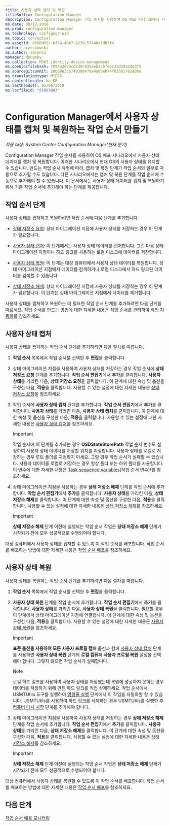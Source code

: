 ```yaml
---
title: 사용자 상태 캡처 및 복원
titleSuffix: Configuration Manager
description: Configuration Manager 작업 순서를 사용하여 OS 배포 시나리오에서 사용자 상태 데이터를 캡처 및 복원합니다.
ms.date: 08/17/2018
ms.prod: configuration-manager
ms.technology: configmgr-osd
ms.topic: conceptual
ms.assetid: d566d85c-bf7a-40e7-8239-57640a1db5f4
author: aczechowski
ms.author: aaroncz
manager: dougeby
ms.collection: M365-identity-device-management
ms.openlocfilehash: 709442083cd2d9c935aeb2c5fe6c2ad30a2dddf5
ms.sourcegitcommit: 2db6863c6740380478a4a8beb74f03b8178280ba
ms.translationtype: MTE75
ms.contentlocale: ko-KR
ms.lasthandoff: 05/06/2019
ms.locfileid: "65083043"
---
```

# <a name="create-a-task-sequence-to-capture-and-restore-user-state-in-configuration-manager"></a>Configuration Manager에서 사용자 상태를 캡처 및 복원하는 작업 순서 만들기

 *적용 대상: System Center Configuration Manager(현재 분기)*

 Configuration Manager 작업 순서를 사용하여 OS 배포 시나리오에서 사용자 상태 데이터를 캡처 및 복원합니다. 이러한 시나리오에서 현재 OS의 사용자 상태를 유지할 수 있습니다. 만드는 작업 순서 유형에 따라, 캡처 및 복원 단계가 작업 순서의 일부로 자동으로 추가될 수도 있습니다. 다른 시나리오에서는 캡처 및 복원 단계를 작업 순서에 수동으로 추가해야 할 수 있습니다. 이 문서에서는 사용자 상태 데이터를 캡처 및 복원하기 위해 기존 작업 순서에 추가해야 하는 단계를 제공합니다.  



## <a name="task-sequence-steps"></a>작업 순서 단계  

 사용자 상태를 캡처하고 복원하려면 작업 순서에 다음 단계를 추가합니다.  

 - [상태 저장소 요청](/sccm/osd/understand/task-sequence-steps#BKMK_RequestStateStore): 상태 마이그레이션 지점에 사용자 상태를 저장하는 경우 이 단계가 필요합니다.  

- [사용자 상태 캡처](/sccm/osd/understand/task-sequence-steps#BKMK_CaptureUserState): 이 단계에서는 사용자 상태 데이터를 캡처합니다. 그런 다음 상태 마이그레이션 지점이나 하드 링크를 사용하는 로컬 디스크에 데이터를 저장합니다.  

- [사용자 상태 복원](/sccm/osd/understand/task-sequence-steps#BKMK_RestoreUserState): 이 단계는 대상 컴퓨터에서 사용자 상태 데이터를 복원합니다. 상태 마이그레이션 지점에서 데이터를 검색하거나 로컬 디스크에서 하드 링크된 데이터를 검색할 수 있습니다.  

- [상태 저장소 해제](/sccm/osd/understand/task-sequence-steps#BKMK_ReleaseStateStore): 상태 마이그레이션 지점에 사용자 상태를 저장하는 경우 이 단계가 필요합니다. 이 단계는 상태 마이그레이션 지점에서 데이터를 제거합니다.  


 사용자 상태를 캡처하고 복원하는 데 필요한 작업 순서 단계를 추가하려면 다음 단계를 따르세요. 작업 순서를 만드는 방법에 대한 자세한 내용은 [작업 순서를 관리하여 작업 자동화](/sccm/osd/deploy-use/manage-task-sequences-to-automate-tasks)를 참조하세요.  



## <a name="capture-the-user-state"></a>사용자 상태 캡처  

 사용자 상태를 캡처하는 작업 순서 단계를 추가하려면 다음 절차를 따릅니다.

1.  **작업 순서** 목록에서 작업 순서를 선택한 후 **편집**을 클릭합니다.  

2.  상태 마이그레이션 지점을 사용하여 사용자 상태를 저장하는 경우 작업 순서에 **상태 저장소 요청** 단계를 추가합니다. **작업 순서 편집기**에서 **추가**를 클릭합니다. **사용자 상태**를 가리킨 다음, **상태 저장소 요청**을 클릭합니다. 이 단계에 대한 속성 및 옵션을 구성한 다음, **적용**을 클릭합니다. 사용할 수 있는 설정에 대한 자세한 내용은 [상태 저장소 요청](/sccm/osd/understand/task-sequence-steps#BKMK_RequestStateStore)을 참조하세요.  

3.  작업 순서에 **사용자 상태 캡처** 단계를 추가합니다. **작업 순서 편집기**에서 **추가**를 클릭합니다. **사용자 상태**를 가리킨 다음, **사용자 상태 캡처**를 클릭합니다. 이 단계에 대한 속성 및 옵션을 구성한 다음, **적용**을 클릭합니다. 사용할 수 있는 설정에 대한 자세한 내용은 [사용자 상태 캡처](/sccm/osd/understand/task-sequence-steps#BKMK_CaptureUserState)를 참조하세요.  

    > [!IMPORTANT]  
    >  작업 순서에 이 단계를 추가하는 경우 **OSDStateStorePath** 작업 순서 변수도 설정하여 사용자 상태 데이터를 저장할 위치를 지정합니다. 사용자 상태를 로컬로 저장하는 경우 루트 폴더를 지정하지 마세요. 그럴 경우 작업 순서가 실패할 수 있습니다. 사용자 데이터를 로컬로 저장하는 경우 항상 폴더 또는 하위 폴더를 사용합니다. 이 변수에 대한 자세한 내용은 [Task sequence variables](/sccm/osd/understand/task-sequence-variables#OSDStateStorePath)\(작업 순서 변수)\를 참조하세요.  

4.  상태 마이그레이션 지점을 사용하는 경우 **상태 저장소 해제** 단계를 작업 순서에 추가합니다. **작업 순서 편집기**에서 **추가**를 클릭합니다. **사용자 상태**를 가리킨 다음, **상태 저장소 해제**를 클릭합니다. 이 단계에 대한 속성 및 옵션을 구성한 다음, **적용**을 클릭합니다. 사용할 수 있는 설정에 대한 자세한 내용은 [상태 저장소 해제](/sccm/osd/understand/task-sequence-steps#BKMK_ReleaseStateStore)를 참조하세요.  

    > [!IMPORTANT]  
    >  **상태 저장소 해제** 단계 이전에 실행되는 작업 순서 작업은 **상태 저장소 해제** 단계가 시작되기 전에 모두 성공적으로 수행되어야 합니다.  


 대상 컴퓨터에서 사용자 상태를 캡처할 수 있도록 이 작업 순서를 배포합니다. 작업 순서를 배포하는 방법에 대한 자세한 내용은 [작업 순서 배포](/sccm/osd/deploy-use/deploy-a-task-sequence)를 참조하세요.  



## <a name="restore-the-user-state"></a>사용자 상태 복원  

 사용자 상태를 복원하는 작업 순서 단계를 추가하려면 다음 절차를 따릅니다.

1. **작업 순서** 목록에서 작업 순서를 선택한 후 **편집**을 클릭합니다.  

2. **사용자 상태 복원** 단계를 작업 순서에 추가합니다. **작업 순서 편집기**에서 **추가**를 클릭합니다. **사용자 상태**를 가리킨 다음, **사용자 상태 복원**을 클릭합니다. 필요할 경우 이 단계에서 상태 마이그레이션 지점에 연결됩니다. 이 단계에 대한 속성 및 옵션을 구성한 다음, **적용**을 클릭합니다. 사용할 수 있는 설정에 대한 자세한 내용은 [사용자 상태 복원](/sccm/osd/understand/task-sequence-steps#BKMK_RestoreUserState)을 참조하세요.  

   > [!Important]  
   >  **표준 옵션을 사용하여 모든 사용자 프로필 캡처** 옵션과 함께 [사용자 상태 캡처](/sccm/osd/understand/task-sequence-steps#BKMK_CaptureUserState) 단계를 사용하면 **사용자 상태 복원** 단계의 **로컬 컴퓨터 사용자 프로필 복원** 설정을 선택해야 합니다. 그렇지 않으면 작업 순서가 실패합니다.  

   > [!Note]  
   > 로컬 하드 링크를 사용하여 사용자 상태를 저장했는데 복원에 성공하지 못하는 경우 데이터를 저장하기 위해 만든 하드 링크를 직접 삭제하세요. 작업 순서에서 USMTUtils 도구를 실행하여 [명령줄 실행](/sccm/osd/understand/task-sequence-steps#BKMK_RunCommandLine) 단계에서 이 작업을 자동화할 할 수 있습니다. USMTUtils를 사용하여 하드 링크를 삭제하는 경우 USMTUtils를 실행한 후 [컴퓨터 다시 시작](/sccm/osd/understand/task-sequence-steps#BKMK_RestartComputer) 단계를 추가해야 합니다.  

3. 상태 마이그레이션 지점을 사용하여 사용자 상태를 저장하는 경우 **상태 저장소 해제** 단계를 작업 순서에 추가합니다. **작업 순서 편집기**에서 **추가**를 클릭합니다. **사용자 상태**를 가리킨 다음, **상태 저장소 해제**를 클릭합니다. 이 단계에 대한 속성 및 옵션을 구성한 다음, **적용**을 클릭합니다. 사용할 수 있는 설정에 대한 자세한 내용은 [상태 저장소 해제](/sccm/osd/understand/task-sequence-steps#BKMK_ReleaseStateStore)를 참조하세요.  

   > [!IMPORTANT]  
   >  **상태 저장소 해제** 단계 이전에 실행되는 작업 순서 작업은 **상태 저장소 해제** 단계가 시작되기 전에 모두 성공적으로 수행되어야 합니다.  


 대상 컴퓨터에서 사용자 상태를 복원할 수 있도록 이 작업 순서를 배포합니다. 작업 순서를 배포하는 방법에 대한 자세한 내용은 [작업 순서 배포](/sccm/osd/deploy-use/deploy-a-task-sequence)를 참조하세요.  



## <a name="next-steps"></a>다음 단계

[작업 순서 배포 모니터링](/sccm/osd/deploy-use/monitor-operating-system-deployments#BKMK_TSDeployStatus)
